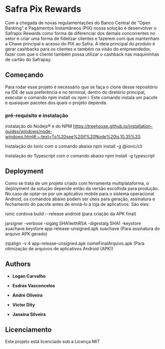 # Safra Pix Rewards

Com a chegada de novas regulamentações do Banco Central de "Open Banking" e Pagamentos Instantâneos (PIX) nossa solução é desenvolver o Safrapix Rewards como forma de diferenciar dos demais concorrentes no setor e criar uma forma de fidelizar clientes e fazerem com que mantenham a Chave principal e acesso do PIX ao Safra. A ideia principal do produto é gerar cashbacks para os clientes e também na visão do empreendedor, fazer com que o cliente também possa utilizar o cashback nas maquininhas de cartão do Safrapay.

## Começando

Para rodar esse projeto é necessário que se faça o clone desse repositório na IDE de sua preferência e no terminal, dentro do diretório principal, executar o comando npm install ou npm i. Este comando instala um pacote e quaisquer pacotes dos quais o projeto dependa. 

### pré-requisito e instalação

instalação do Nodejs® e do NPM
https://treehouse.github.io/installation-guides/windows/node-windows.html#:~:text=To%20see%20if%20Node%20is,10.35%20.

Instalação do Ionic com o comando abaixo
npm install -g @ionic/cli

Instalação do Typescript com o comando abaixo
npm install -g typescript

## Deployment

Como se trata de um projeto criado com ferramenta multiplataforma, o deployment da solução depende então da versão escolhida para produção.
No caso de optar-se por um aplicativo mobile para o sistema operacional Android, os comandos abaixo podem ser úteis para geração, assinatura e fechamento do pacote antes de enviá-lo a loja de aplicativos. São eles:

ionic cordova build --release android (para criação da APK final)

jarsigner -verbose -sigalg SHA1withRSA -digestalg SHA1 -keystore suachave.keystore app-release-unsigned.apk suachave (Para assinatura do arquivo APK gerado)

zipalign -v 4 app-release-unsigned.apk nomeFinalArquivo.apk (Para otimização de arquivos de aplicativos Android (APK))


## Authors

* **Logan Carvalho** 

* **Esdras Vasconcelos** 

* **André Oliveira** 

* **Victor Dity** 

* **Janaina Silveira** 

## Licenciamento

Este projeto está licenciado sob a Licença MIT 


